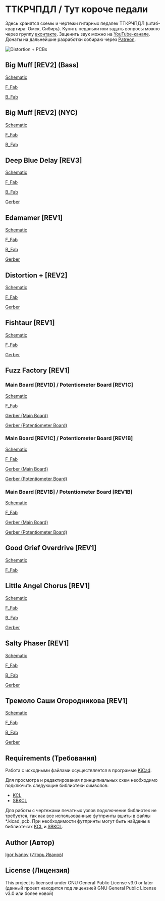 # ТТКРЧПДЛ / Тут короче педали

Здесь хранятся схемы и чертежи гитарных педалек ТТКРЧПДЛ (штаб-квартира: Омск, Сибирь). Купить педальки или задать вопросы можно через группу [вконтакте](http://vk.com/stompboxes). Заценить звук можно на [YouTube-канале](http://youtube.com/channel/UCtStMn9qLL_V5MzlzgSMkUA). Донаты на дальнейшие разработки собираю через [Patreon](http://patreon.com/stompboxes).

![Distortion + PCBs](http://sun9-67.userapi.com/ioU71lmwXr9TK0_9o4IcflxXugrnQxBiaA8EZA/to2xvcd5ym0.jpg)

## Big Muff [REV2] (Bass)

[Schematic](/big_muff_r2a/bass/output/big_muff_r2a_bass_schematic.pdf)

[F_Fab](/big_muff_r2a/bass/output/big_muff_r2a_bass_fab_top.pdf)

[B_Fab](/big_muff_r2a/bass/output/big_muff_r2a_bass_fab_bottom.pdf)

## Big Muff [REV2] (NYC)

[Schematic](/big_muff_r2a/nyc/output/big_muff_r2a_nyc_schematic.pdf)

[F_Fab](/big_muff_r2a/nyc/output/big_muff_r2a_nyc_fab_top.pdf)

[B_Fab](/big_muff_r2a/nyc/output/big_muff_r2a_nyc_fab_bottom.pdf)

## Deep Blue Delay [REV3]

[Schematic](/deep_blue_delay_r3b/output/deep_blue_delay_r3b_schematic.pdf)

[F_Fab](/deep_blue_delay_r3b/output/deep_blue_delay_r3b_fab_top.pdf)

[B_Fab](/deep_blue_delay_r3b/output/deep_blue_delay_r3b_fab_bottom.pdf)

[Gerber](/deep_blue_delay_r3b/output/deep_blue_delay_r3b_gerber.zip)

## Edamamer [REV1]

[Schematic](/edamamer_r1a/output/edamamer_r1a_schematic.pdf)

[F_Fab](/edamamer_r1a/output/edamamer_r1a_fab_top.pdf)

[B_Fab](/edamamer_r1a/output/edamamer_r1a_fab_bottom.pdf)

[Gerber](/edamamer_r1a/output/edamamer_r1a_gerber.zip)

## Distortion + [REV2]

[Schematic](/distortion_+_r2a/output/distortion_+_r2a_schematic.pdf)

[F_Fab](/distortion_+_r2a/output/distortion_+_r2a_fab_top.pdf)

[Gerber](/distortion_+_r2a/output/distortion_+_r2a_gerber.zip)

## Fishtaur [REV1]

[Schematic](/fishtaur_r1a/output/fishtaur_r1a_schematic.pdf)

[F_Fab](/fishtaur_r1a/output/fishtaur_r1a_fab_top.pdf)

[Gerber](/fishtaur_r1a/output/fishtaur_r1a_gerber.zip)

## Fuzz Factory [REV1]

### Main Board [REV1D] / Potentiometer Board [REV1C]

[Schematic](/fuzz_factory_r1d_r1c/output/fuzz_factory_r1d_r1c_schematic.pdf)

[F_Fab](/fuzz_factory_r1d_r1c/output/fuzz_factory_r1d_r1c_fab_top.pdf)

[Gerber (Main Board)](/fuzz_factory_r1d_r1c/output/fuzz_factory_main_board_r1d_gerber.zip)

[Gerber (Potentiometer Board)](/fuzz_factory_r1d_r1c/output/fuzz_factory_potentiometer_board_r1c_gerber.zip)

### Main Board [REV1C] / Potentiometer Board [REV1B]

[Schematic](/fuzz_factory_r1c_r1b/output/fuzz_factory_r1c_r1b_schematic.pdf)

[F_Fab](/fuzz_factory_r1c_r1b/output/fuzz_factory_r1c_r1b_fab_top.pdf)

[Gerber (Main Board)](/fuzz_factory_r1c_r1b/output/fuzz_factory_main_board_r1c_gerber.zip)

[Gerber (Potentiometer Board)](/fuzz_factory_r1b_r1b/output/fuzz_factory_potentiometer_board_r1b_gerber.zip)

### Main Board [REV1B] / Potentiometer Board [REV1B]

[Schematic](/fuzz_factory_r1b_r1b/output/fuzz_factory_r1b_r1b_schematic.pdf)

[F_Fab](/fuzz_factory_r1b_r1b/output/fuzz_factory_r1b_r1b_fab_top.pdf)

[Gerber (Main Board)](/fuzz_factory_r1b_r1b/output/fuzz_factory_main_board_r1b_gerber.zip)

[Gerber (Potentiometer Board)](/fuzz_factory_r1b_r1b/output/fuzz_factory_potentiometer_board_r1b_gerber.zip)

## Good Grief Overdrive [REV1]

[Schematic](/good_grief_overdrive_r1a/output/good_grief_overdrive_r1a_schematic.pdf)

[F_Fab](/good_grief_overdrive_r1a/output/good_grief_overdrive_r1a_fab_top.pdf)

## Little Angel Chorus [REV1]

[Schematic](/little_angel_chorus_r1a/output/little_angel_chorus_r1a_schematic.pdf)

[F_Fab](/little_angel_chorus_r1a/output/little_angel_chorus_r1a_fab_top.pdf)

[B_Fab](/little_angel_chorus_r1a/output/little_angel_chorus_r1a_fab_bottom.pdf)

[Gerber](/little_angel_chorus_r1a/output/little_angel_chorus_r1a_gerber.zip)

## Salty Phaser [REV1]

[Schematic](/salty_phaser_r1a/output/salty_phaser_r1a_schematic.pdf)

[F_Fab](/salty_phaser_r1a/output/salty_phaser_r1a_fab_top.pdf)

[B_Fab](/salty_phaser_r1a/output/salty_phaser_r1a_fab_bottom.pdf)

[Gerber](/salty_phaser_r1a/output/salty_phaser_r1a_gerber.zip)

## Тремоло Саши Огородникова [REV1]

[Schematic](/тремоло_саши_огородникова_r1a/output/тремоло_саши_огородникова_r1a_schematic.pdf)

[F_Fab](/тремоло_саши_огородникова_r1a/output/тремоло_саши_огородникова_r1a_fab_top.pdf)

[B_Fab](/тремоло_саши_огородникова_r1a/output/тремоло_саши_огородникова_r1a_fab_bottom.pdf)

[Gerber](/тремоло_саши_огородникова_r1a/output/тремоло_саши_огородникова_r1a_gerber.zip)

## Requirements (Требования)

Работа с исходными файлами осуществляется в программе [KiCad](http://kicad-pcb.org).

Для просмотра и редактирования принципиальных схем необходимо подключить следующие библиотеки символов:
* [KCL](http://github.com/Adept666/KCL)
* [SBKCL](http://github.com/Adept666/stompboxes/tree/master/SBKCL)

Для работы с чертежами печатных узлов подключение библиотек не требуется, так как все использованные футпринты вшиты в файлы *.kicad_pcb. При необходимости футпринты могут быть найдены в библиотеках [KCL](http://github.com/Adept666/KCL) и [SBKCL](http://github.com/Adept666/stompboxes/tree/master/SBKCL).

## Author (Автор)

[Igor Ivanov](http://vk.com/igor_ivanov_93) ([Игорь Иванов](http://vk.com/igor_ivanov_93))

## License (Лицензия)

This project is licensed under GNU General Public License v3.0 or later (данный проект находится под лицензией GNU General Public License v3.0 или более новой)
